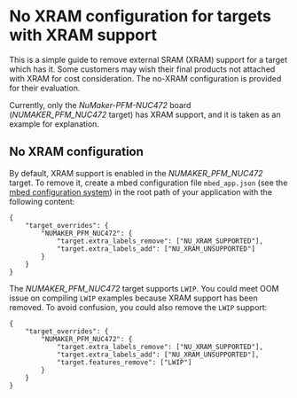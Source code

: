 # No XRAM configuration for targets with XRAM support

This is a simple guide to remove external SRAM (XRAM) support for a target which has it.
Some customers may wish their final products not attached with XRAM for cost consideration.
The no-XRAM configuration is provided for their evaluation.

Currently, only the *NuMaker-PFM-NUC472* board (*NUMAKER_PFM_NUC472* target) has XRAM support, and it is taken as an example for explanation.

## No XRAM configuration
By default, XRAM support is enabled in the *NUMAKER_PFM_NUC472* target.
To remove it, create a mbed configuration file `mbed_app.json` (see the [mbed configuration system](https://docs.mbed.com/docs/mbed-os-handbook/en/5.3/advanced/config_system/))
in the root path of your application with the following content:

```
{
    "target_overrides": {
        "NUMAKER_PFM_NUC472": {
            "target.extra_labels_remove": ["NU_XRAM_SUPPORTED"],
            "target.extra_labels_add": ["NU_XRAM_UNSUPPORTED"]
        }
    }
}
```

The *NUMAKER_PFM_NUC472* target supports `LWIP`. You could meet OOM issue on compiling `LWIP` examples because XRAM support has been removed.
To avoid confusion, you could also remove the `LWIP` support:

```
{
    "target_overrides": {
        "NUMAKER_PFM_NUC472": {
            "target.extra_labels_remove": ["NU_XRAM_SUPPORTED"],
            "target.extra_labels_add": ["NU_XRAM_UNSUPPORTED"],
            "target.features_remove": ["LWIP"]
        }
    }
}
```
